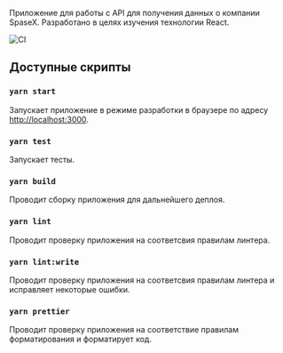 Приложение для работы с API для получения данных о компании SpaseX.
Разработано в целях изучения технологии React.

![CI](https://github.com/Goodzonchik/learning-react/workflows/CI/badge.svg)

## Доступные скрипты

### `yarn start`

Запускает приложение в режиме разработки в браузере по адресу [http://localhost:3000](http://localhost:3000).

### `yarn test`

Запускает тесты.

### `yarn build`

Проводит сборку приложения для дальнейшего деплоя.

### `yarn lint`

Проводит проверку приложения на соответсвия правилам линтера.

### `yarn lint:write`

Проводит проверку приложения на соответсвия правилам линтера и исправляет некоторые ошибки.

### `yarn prettier`

Проводит проверку приложения на соответствие правилам форматирования и форматирует код.
